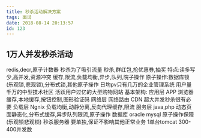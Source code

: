 ```yaml
---
title: 秒杀活动解决方案
tags: 面试
date: 2018-08-14 20:13:57
id: 123
---
```

## 1万人并发秒杀活动
redis,decr,原子计数器
秒杀为了吸引流量
秒杀,群红包,抢优惠券,抽奖
特点:读多写少,高并发,资源冲突
缓存,限流,负载均衡,异步,队列,院子操作
原子操作:数据库锁(乐观锁,悲观锁),分布式锁,其他原子操作
日均pv只有几万的企业管理系统
用户量千万的中型技术社区
活跃用户过亿的大型购物网站
基本架构:
应用层 APP 浏览器缓存,本地缓存,按钮控制,图形验证码
网络层 网络路由 CDN 超大并发秒杀很有必要
负载层 Ngnix 负载均衡,动静分离,反向代理缓存,限流
服务层 java,php 动态页面静态化,分布式缓存,异步队列限流,原子操作
数据库 oracle mysql 原子操作保障(乐观锁悲观锁)
秒杀服务器 要单独,保证不影响其他正常业务
1单台tomcat 300-400并发数

